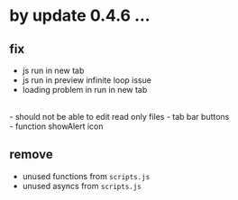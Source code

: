 # by update 0.4.6 ...

## fix
  - js run in new tab
  - js run in preview infinite loop issue
  - loading problem in run in new tab
  <br>
  - should not be able to edit read only files
  - tab bar buttons
  <br>
  - function showAlert icon

<!-- 

## add
  - preview for .md files
  - img preview for png / jpg
  - run in new tab - tab cudering prevention
  - more themes (ayu dark, abyss)
  - better theme support regarding monaco editor
    <!-- python via pyodide ( infeasible )

-->

## remove
 - unused functions from <code>scripts.js</code>
 - unused asyncs from <code>scripts.js</code>

